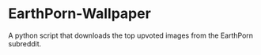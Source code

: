 # EarthPorn-Wallpaper
A python script that downloads the top upvoted images from the EarthPorn subreddit.
